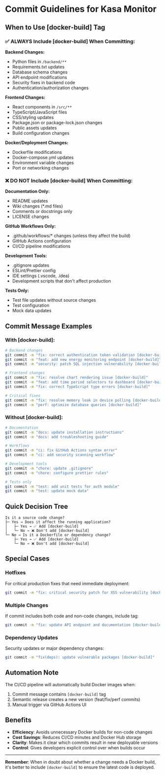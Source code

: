 # Commit Guidelines for Kasa Monitor

## When to Use [docker-build] Tag

### ✅ ALWAYS Include [docker-build] When Committing:

**Backend Changes:**
- Python files in `/backend/**`
- Requirements.txt updates
- Database schema changes
- API endpoint modifications
- Security fixes in backend code
- Authentication/authorization changes

**Frontend Changes:**
- React components in `/src/**`
- TypeScript/JavaScript files
- CSS/styling updates
- Package.json or package-lock.json changes
- Public assets updates
- Build configuration changes

**Docker/Deployment Changes:**
- Dockerfile modifications
- Docker-compose.yml updates
- Environment variable changes
- Port or networking changes

### ❌ DO NOT Include [docker-build] When Committing:

**Documentation Only:**
- README updates
- Wiki changes (*.md files)
- Comments or docstrings only
- LICENSE changes

**GitHub Workflows Only:**
- .github/workflows/* changes (unless they affect the build)
- GitHub Actions configuration
- CI/CD pipeline modifications

**Development Tools:**
- .gitignore updates
- ESLint/Prettier config
- IDE settings (.vscode, .idea)
- Development scripts that don't affect production

**Tests Only:**
- Test file updates without source changes
- Test configuration
- Mock data updates

## Commit Message Examples

### With [docker-build]:
```bash
# Backend changes
git commit -m "fix: correct authentication token validation [docker-build]"
git commit -m "feat: add new energy monitoring endpoint [docker-build]"
git commit -m "security: patch SQL injection vulnerability [docker-build]"

# Frontend changes  
git commit -m "fix: resolve chart rendering issue [docker-build]"
git commit -m "feat: add time period selectors to dashboard [docker-build]"
git commit -m "fix: correct TypeScript type errors [docker-build]"

# Critical fixes
git commit -m "fix: resolve memory leak in device polling [docker-build]"
git commit -m "perf: optimize database queries [docker-build]"
```

### Without [docker-build]:
```bash
# Documentation
git commit -m "docs: update installation instructions"
git commit -m "docs: add troubleshooting guide"

# Workflows
git commit -m "ci: fix GitHub Actions syntax error"
git commit -m "ci: add security scanning workflow"

# Development tools
git commit -m "chore: update .gitignore"
git commit -m "chore: configure prettier rules"

# Tests only
git commit -m "test: add unit tests for auth module"
git commit -m "test: update mock data"
```

## Quick Decision Tree

```
Is it a source code change?
├─ Yes → Does it affect the running application?
│   ├─ Yes → ✅ Add [docker-build]
│   └─ No → ❌ Don't add [docker-build]
└─ No → Is it a Dockerfile or dependency change?
    ├─ Yes → ✅ Add [docker-build]
    └─ No → ❌ Don't add [docker-build]
```

## Special Cases

### Hotfixes
For critical production fixes that need immediate deployment:
```bash
git commit -m "fix: critical security patch for XSS vulnerability [docker-build]"
```

### Multiple Changes
If commit includes both code and non-code changes, include tag:
```bash
git commit -m "fix: update API endpoint and documentation [docker-build]"
```

### Dependency Updates
Security updates or major dependency changes:
```bash
git commit -m "fix(deps): update vulnerable packages [docker-build]"
```

## Automation Note

The CI/CD pipeline will automatically build Docker images when:
1. Commit message contains `[docker-build]` tag
2. Semantic release creates a new version (feat/fix/perf commits)
3. Manual trigger via GitHub Actions UI

## Benefits

- **Efficiency**: Avoids unnecessary Docker builds for non-code changes
- **Cost Savings**: Reduces CI/CD minutes and Docker Hub storage
- **Clarity**: Makes it clear which commits result in new deployable versions
- **Control**: Gives developers explicit control over when builds occur

---

**Remember**: When in doubt about whether a change needs a Docker build, it's better to include `[docker-build]` to ensure the latest code is deployed.